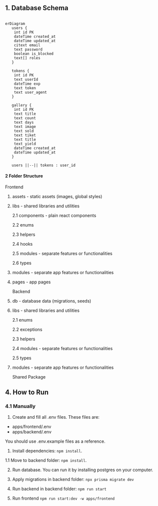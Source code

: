 ## 1. Database Schema

```mermaid

erDiagram
   users {
    int id PK
    dateTime created_at
    dateTime updated_at
    citext email
    text password
    boolean is_blocked
    text[] roles
   }

   tokens {
    int id PK
    text userId
    dateTime exp
    text token
    text user_agent
   }

   gallery {
    int id PK
    text title
    text count
    text days
    text image
    text sold
    text tiket
    text title
    text yield
    dateTime created_at
    dateTime updated_at
   }

   users ||--|| tokens : user_id

```

#### 2 Folder Structure

Frontend

1. assets - static assets (images, global styles)
2. libs - shared libraries and utilities

   2.1 components - plain react components

   2.2 enums

   2.3 helpers

   2.4 hooks

   2.5 modules - separate features or functionalities

   2.6 types

3. modules - separate app features or functionalities
4. pages - app pages

   Backend

5. db - database data (migrations, seeds)
6. libs - shared libraries and utilities

   2.1 enums

   2.2 exceptions

   2.3 helpers

   2.4 modules - separate features or functionalities

   2.5 types

7. modules - separate app features or functionalities

   Shared Package

## 4. How to Run

### 4.1 Manually

1. Create and fill all .env files. These files are:

- apps/frontend/.env
- apps/backend/.env

You should use .env.example files as a reference.

1. Install dependencies: `npm install`.

1.1 Move to backend folder: `npm install`.

2. Run database. You can run it by installing postgres on your computer.

3. Apply migrations in backend folder: `npx prisma migrate dev`

4. Run backend in backend folder: `npm run start`

5. Run frontend `npm run start:dev -w apps/frontend`
